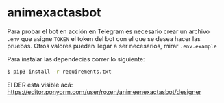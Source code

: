 # animexactasbot

Para probar el bot en acción en Telegram es necesario crear un archivo `.env` que asigne `TOKEN` el token del bot con el que se desea hacer las pruebas.
Otros valores pueden llegar a ser necesarios, mirar `.env.example`

Para instalar las dependecias correr lo siguiente:
```bash
$ pip3 install -r requirements.txt
```


El DER esta visible acá:
https://editor.ponyorm.com/user/rozen/animeenexactasbot/designer
